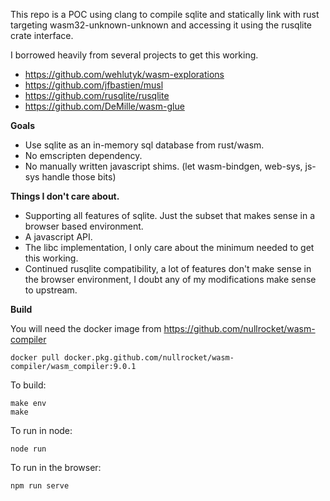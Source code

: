 This repo is a POC using clang to compile sqlite and statically link with rust targeting wasm32-unknown-unknown and accessing it using the rusqlite crate interface.  

I borrowed heavily from several projects to get this working. 
* https://github.com/wehlutyk/wasm-explorations
* https://github.com/jfbastien/musl
* https://github.com/rusqlite/rusqlite
* https://github.com/DeMille/wasm-glue


**Goals**
* Use sqlite as an in-memory sql database from rust/wasm.
* No emscripten dependency.
* No manually written javascript shims. (let wasm-bindgen, web-sys, js-sys handle those bits)

**Things I don't care about.**
* Supporting all features of sqlite. Just the subset that makes sense in a browser based environment.
* A javascript API. 
* The libc implementation, I only care about the minimum needed to get this working. 
* Continued rusqlite compatibility, a lot of features don't make sense in the browser environment, I doubt any
of my modifications make sense to upstream.

**Build**

You will need the docker image from https://github.com/nullrocket/wasm-compiler 

```
docker pull docker.pkg.github.com/nullrocket/wasm-compiler/wasm_compiler:9.0.1
```
To build:
```
make env
make
```
To run in node:
```
node run
```

To run in the browser:
```
npm run serve
```